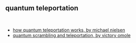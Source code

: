 ## quantum teleportation

<br>

* [how quantum teleportation works, by michael nielsen](https://quantum.country/teleportation)
* [quantum scrambling and teleportation, by victory omole](https://vtomole.com/blog/2019/06/08/scrambling)

